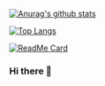 [![Anurag's github stats](https://github-readme-stats.vercel.app/api?username=Loadhao)](https://github.com/Loadhao/github-readme-stats)

[![Top Langs](https://github-readme-stats.vercel.app/api/top-langs/?username=Loadhao)](https://github.com/Loadhao/github-readme-stats)

[![ReadMe Card](https://github-readme-stats.vercel.app/api/pin/?username=Loadhao&repo=github-readme-stats)](https://github.com/Loadhao/github-readme-stats)

### Hi there 👋

<!--
**Loadhao/LoadHao** is a ✨ _special_ ✨ repository because its `README.md` (this file) appears on your GitHub profile.

Here are some ideas to get you started:

- 🔭 I’m currently working on ...
- 🌱 I’m currently learning ...
- 👯 I’m looking to collaborate on ...
- 🤔 I’m looking for help with ...
- 💬 Ask me about ...
- 📫 How to reach me: ...
- 😄 Pronouns: ...
- ⚡ Fun fact: ...
-->
